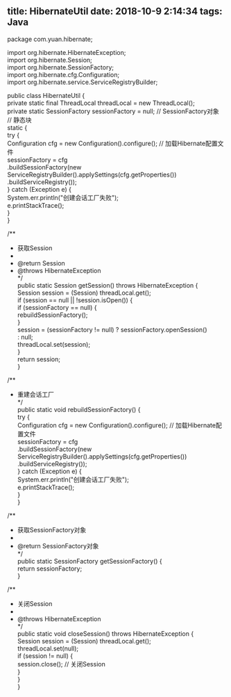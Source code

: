 title: HibernateUtil
date: 2018-10-9 2:14:34
tags: Java
---
  package com.yuan.hibernate;  
  
import org.hibernate.HibernateException;  
import org.hibernate.Session;  
import org.hibernate.SessionFactory;  
import org.hibernate.cfg.Configuration;  
import org.hibernate.service.ServiceRegistryBuilder;  
  
public class HibernateUtil {  
 private static final ThreadLocal<Session> threadLocal = new ThreadLocal<Session>();  
 private static SessionFactory sessionFactory = null; // SessionFactory对象  
 // 静态块  
 static {  
 try {  
 Configuration cfg = new Configuration().configure(); // 加载Hibernate配置文件  
 sessionFactory = cfg  
 .buildSessionFactory(new ServiceRegistryBuilder().applySettings(cfg.getProperties())  
 .buildServiceRegistry());  
 } catch (Exception e) {  
 System.err.println("创建会话工厂失败");  
 e.printStackTrace();  
 }  
 }  
  
 /**  
 * 获取Session  
 *  
 * @return Session  
 * @throws HibernateException  
 */  
 public static Session getSession() throws HibernateException {  
 Session session = (Session) threadLocal.get();  
 if (session == null || !session.isOpen()) {  
 if (sessionFactory == null) {  
 rebuildSessionFactory();  
 }  
 session = (sessionFactory != null) ? sessionFactory.openSession()  
 : null;  
 threadLocal.set(session);  
 }  
 return session;  
 }  
  
 /**  
 * 重建会话工厂  
 */  
 public static void rebuildSessionFactory() {  
 try {  
 Configuration cfg = new Configuration().configure(); // 加载Hibernate配置文件  
 sessionFactory = cfg  
 .buildSessionFactory(new ServiceRegistryBuilder().applySettings(cfg.getProperties())  
 .buildServiceRegistry());  
 } catch (Exception e) {  
 System.err.println("创建会话工厂失败");  
 e.printStackTrace();  
 }  
 }  
  
 /**  
 * 获取SessionFactory对象  
 *  
 * @return SessionFactory对象  
 */  
 public static SessionFactory getSessionFactory() {  
 return sessionFactory;  
 }  
  
 /**  
 * 关闭Session  
 *  
 * @throws HibernateException  
 */  
 public static void closeSession() throws HibernateException {  
 Session session = (Session) threadLocal.get();  
 threadLocal.set(null);  
 if (session != null) {  
 session.close(); // 关闭Session  
 }  
 }  
}  
 